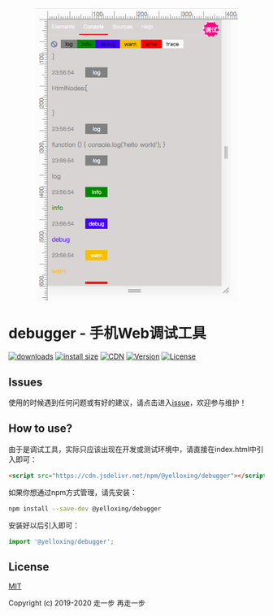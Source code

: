 <p align="center"><a href="https://github.com/yelloxing/debug.console.js" target="_blank" rel="noopener noreferrer">
<img width="400" src="./debugger.png" alt="@yelloxing/debugger"></a></p>

# debugger - 手机Web调试工具

<p>
  <a href="https://yelloxing.gitee.io/npm-downloads?interval=7&packages=@yelloxing/debugger"><img src="https://img.shields.io/npm/dm/@yelloxing/debugger.svg" alt="downloads"></a>
  <a href="https://packagephobia.now.sh/result?p=@yelloxing/debugger"><img src="https://packagephobia.now.sh/badge?p=@yelloxing/debugger" alt="install size"></a>
  <a href="https://www.jsdelivr.com/package/npm/@yelloxing/debugger"><img src="https://data.jsdelivr.com/v1/package/npm/@yelloxing/debugger/badge" alt="CDN"></a>
  <a href="https://www.npmjs.com/package/@yelloxing/debugger"><img src="https://img.shields.io/npm/v/@yelloxing/debugger.svg" alt="Version"></a>
  <a href="https://github.com/yelloxing/debug.console.js/blob/master/LICENSE"><img src="https://img.shields.io/npm/l/@yelloxing/debugger.svg" alt="License"></a>
</p>

## Issues
使用的时候遇到任何问题或有好的建议，请点击进入[issue](https://github.com/yelloxing/debug.console.js/issues)，欢迎参与维护！

## How to use?
由于是调试工具，实际只应该出现在开发或测试环境中，请直接在index.html中引入即可：

```html
<script src="https://cdn.jsdelivr.net/npm/@yelloxing/debugger"></script>
```

如果你想通过npm方式管理，请先安装：

```bash
npm install --save-dev @yelloxing/debugger
```

安装好以后引入即可：

```js
import '@yelloxing/debugger';
```
## License

[MIT](https://github.com/yelloxing/debug.console.js/blob/master/LICENSE)

Copyright (c) 2019-2020 走一步 再走一步
